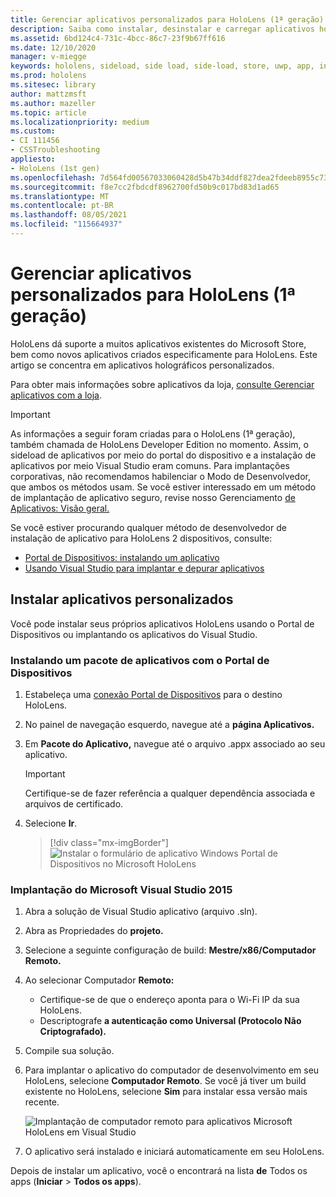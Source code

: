 ```yaml
---
title: Gerenciar aplicativos personalizados para HoloLens (1ª geração)
description: Saiba como instalar, desinstalar e carregar aplicativos holográficos personalizados em dispositivos HoloLens usando o Portal de Dispositivos e Visual Studio.
ms.assetid: 6bd124c4-731c-4bcc-86c7-23f9b67ff616
ms.date: 12/10/2020
manager: v-miegge
keywords: hololens, sideload, side load, side-load, store, uwp, app, install
ms.prod: hololens
ms.sitesec: library
author: mattzmsft
ms.author: mazeller
ms.topic: article
ms.localizationpriority: medium
ms.custom:
- CI 111456
- CSSTroubleshooting
appliesto:
- HoloLens (1st gen)
ms.openlocfilehash: 7d564fd00567033060428d5b47b34ddf827dea2fdeeb8955c73bc22e4ba87164
ms.sourcegitcommit: f8e7cc2fbdcdf8962700fd50b9c017bd83d1ad65
ms.translationtype: MT
ms.contentlocale: pt-BR
ms.lasthandoff: 08/05/2021
ms.locfileid: "115664937"
---
```

# <a name="manage-custom-apps-for-hololens-1st-gen"></a>Gerenciar aplicativos personalizados para HoloLens (1ª geração)

HoloLens dá suporte a muitos aplicativos existentes do Microsoft Store, bem como novos aplicativos criados especificamente para HoloLens. Este artigo se concentra em aplicativos holográficos personalizados.  

Para obter mais informações sobre aplicativos da loja, [consulte Gerenciar aplicativos com a loja](holographic-store-apps.md).

> [!IMPORTANT]
> As informações a seguir foram criadas para o HoloLens (1ª geração), também chamada de HoloLens Developer Edition no momento. Assim, o sideload de aplicativos por meio do portal do dispositivo e a instalação de aplicativos por meio Visual Studio eram comuns. Para implantações corporativas, não recomendamos habilenciar o Modo de Desenvolvedor, que ambos os métodos usam. Se você estiver interessado em um método de implantação de aplicativo seguro, revise nosso Gerenciamento [de Aplicativos: Visão geral.](app-deploy-overview.md)
>
> Se você estiver procurando qualquer método de desenvolvedor de instalação de aplicativo para HoloLens 2 dispositivos, consulte:
>
> - [Portal de Dispositivos: instalando um aplicativo](/windows/mixed-reality/develop/platform-capabilities-and-apis/using-the-windows-device-portal#installing-an-app)
> - [Usando Visual Studio para implantar e depurar aplicativos](/windows/mixed-reality/develop/platform-capabilities-and-apis/using-visual-studio)

## <a name="install-custom-apps"></a>Instalar aplicativos personalizados

Você pode instalar seus próprios aplicativos HoloLens usando o Portal de Dispositivos ou implantando os aplicativos do Visual Studio.

### <a name="installing-an-application-package-with-the-device-portal"></a>Instalando um pacote de aplicativos com o Portal de Dispositivos

1. Estabeleça uma [conexão Portal de Dispositivos](/windows/mixed-reality/using-the-windows-device-portal) para o destino HoloLens.

1. No painel de navegação esquerdo, navegue até a **página Aplicativos.**

1. Em **Pacote do Aplicativo,** navegue até o arquivo .appx associado ao seu aplicativo.

   > [!IMPORTANT]
   > Certifique-se de fazer referência a qualquer dependência associada e arquivos de certificado.

1. Selecione **Ir**.

   > [!div class="mx-imgBorder"]
   > ![Instalar o formulário de aplicativo Windows Portal de Dispositivos no Microsoft HoloLens](images/deviceportal-appmanager.jpg)

### <a name="deploying-from-microsoft-visual-studio-2015"></a>Implantação do Microsoft Visual Studio 2015

1. Abra a solução de Visual Studio aplicativo (arquivo .sln).

1. Abra as Propriedades do **projeto.**

1. Selecione a seguinte configuração de build: **Mestre/x86/Computador Remoto.**

1. Ao selecionar Computador **Remoto:**
   - Certifique-se de que o endereço aponta para o Wi-Fi IP da sua HoloLens.
   - Descriptografe **a autenticação como Universal (Protocolo Não Criptografado).**
   
1. Compile sua solução.

1. Para implantar o aplicativo do computador de desenvolvimento em seu HoloLens, selecione **Computador Remoto**. Se você já tiver um build existente no HoloLens, selecione **Sim** para instalar essa versão mais recente.  

   ![Implantação de computador remoto para aplicativos Microsoft HoloLens em Visual Studio](images/vs2015-remotedeployment.jpg)  
   
1. O aplicativo será instalado e iniciará automaticamente em seu HoloLens.

Depois de instalar um aplicativo, você o encontrará na lista **de** Todos os apps (**Iniciar**  >  **Todos os apps**).
